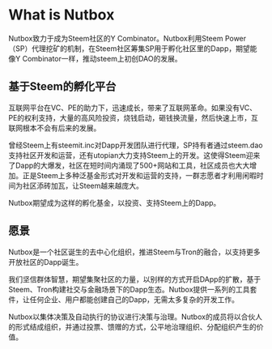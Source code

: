 # What is Nutbox

Nutbox致力于成为Steem社区的Y Combinator。Nutbox利用Steem Power（SP）代理挖矿的机制，在Steem社区筹集SP用于孵化社区里的Dapp，期望能像Y Combinator一样，推动steem上初创DAO的发展。

## 基于Steem的孵化平台

互联网平台在VC、PE的助力下，迅速成长，带来了互联网革命。如果没有VC、PE的权利支持，大量的高风险投资，烧钱启动，砸钱换流量，然后快速上市，互联网根本不会有后来的发展。

曾经Steem上有steemit.inc对Dapp开发团队进行代理，SP持有者通过steem.dao支持社区开发和运营，还有utopian大力支持Steem上的开发。这使得Steem迎来了Dapp的大爆发，社区在短时间内涌现了500+网站和工具，社区成员也大大增加。正是Steem上多种泛基金形式对开发和运营的支持，一群志愿者才利用闲暇时间为社区添砖加瓦，让Steem越来越庞大。

Nutbox期望成为这样的孵化基金，以投资、支持Steem上的Dapp。

## 愿景

Nutbox是一个社区诞生的去中心化组织，推进Steem与Tron的融合，以支持更多开放社区的Dapp诞生。

我们坚信群体智慧，期望集聚社区的力量，以别样的方式开启DApp的扩散，基于Steem、Tron构建社交与金融场景下的Dapp生态。Nutbox提供一系列的工具套件，让任何企业、用户都能创建自己的Dapp，无需太多复杂的开发工作。

Nutbox以集体决策及自动执行的协议进行决策与治理。Nutbox的成员将以合伙人的形式结成组织，并通过投票、馈赠的方式，公平地治理组织、分配组织产生的价值。
